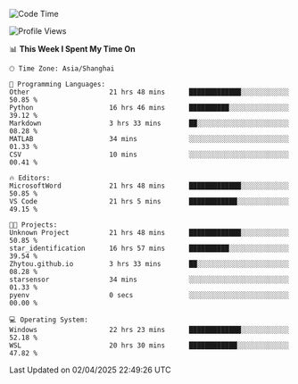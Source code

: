 <!--START_SECTION:waka-->
![Code Time](http://img.shields.io/badge/Code%20Time-2%2C536%20hrs%203%20mins-blue)

![Profile Views](http://img.shields.io/badge/Profile%20Views-1-blue)

📊 **This Week I Spent My Time On** 

```text
🕑︎ Time Zone: Asia/Shanghai

💬 Programming Languages: 
Other                    21 hrs 48 mins      █████████████░░░░░░░░░░░░   50.85 % 
Python                   16 hrs 46 mins      ██████████░░░░░░░░░░░░░░░   39.12 % 
Markdown                 3 hrs 33 mins       ██░░░░░░░░░░░░░░░░░░░░░░░   08.28 % 
MATLAB                   34 mins             ░░░░░░░░░░░░░░░░░░░░░░░░░   01.33 % 
CSV                      10 mins             ░░░░░░░░░░░░░░░░░░░░░░░░░   00.41 % 

🔥 Editors: 
MicrosoftWord            21 hrs 48 mins      █████████████░░░░░░░░░░░░   50.85 % 
VS Code                  21 hrs 5 mins       ████████████░░░░░░░░░░░░░   49.15 % 

🐱‍💻 Projects: 
Unknown Project          21 hrs 48 mins      █████████████░░░░░░░░░░░░   50.85 % 
star_identification      16 hrs 57 mins      ██████████░░░░░░░░░░░░░░░   39.54 % 
Zhytou.github.io         3 hrs 33 mins       ██░░░░░░░░░░░░░░░░░░░░░░░   08.28 % 
starsensor               34 mins             ░░░░░░░░░░░░░░░░░░░░░░░░░   01.33 % 
pyenv                    0 secs              ░░░░░░░░░░░░░░░░░░░░░░░░░   00.00 % 

💻 Operating System: 
Windows                  22 hrs 23 mins      █████████████░░░░░░░░░░░░   52.18 % 
WSL                      20 hrs 30 mins      ████████████░░░░░░░░░░░░░   47.82 % 
```


 Last Updated on 02/04/2025 22:49:26 UTC
<!--END_SECTION:waka-->
